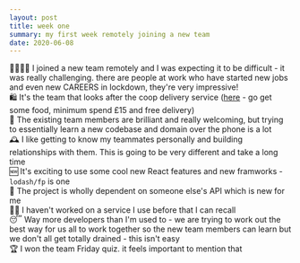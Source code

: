 ```yaml
---
layout: post
title: week one
summary: my first week remotely joining a new team
date: 2020-06-08
---
```


👨‍👩‍👧‍👧 I joined a new team remotely and I was expecting it to be difficult  -  it was really challenging. there are people at work who have started new jobs and even new CAREERS in lockdown, they're very impressive!  
🛍 It's the team that looks after the coop delivery service ([here](https://quickshop.coop.co.uk) - go get some food, minimum spend £15 and free delivery)  
📱 The existing team members are brilliant and really welcoming, but trying to essentially learn a new codebase and domain over the phone is a lot  
🕰 I like getting to know my teammates personally and building relationships with them. This is going to be very different and take a long time  
🆕 It's exciting to use some cool new React features and new framworks - `lodash/fp` is one  
🛒 The project is wholly dependent on someone else's API which is new for me  
👩‍💻 I haven't worked on a service I use before that I can recall  
😴 Way more developers than I'm used to - we are trying to work out the best way for us all to work together so the new team members can learn but we don't all get totally drained - this isn't easy  
🏆 I won the team Friday quiz. it feels important to mention that  
